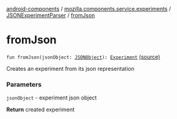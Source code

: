 [android-components](../../index.md) / [mozilla.components.service.experiments](../index.md) / [JSONExperimentParser](index.md) / [fromJson](./from-json.md)

# fromJson

`fun fromJson(jsonObject: `[`JSONObject`](https://developer.android.com/reference/org/json/JSONObject.html)`): `[`Experiment`](../-experiment/index.md) [(source)](https://github.com/mozilla-mobile/android-components/blob/master/components/service/experiments/src/main/java/mozilla/components/service/experiments/JSONExperimentParser.kt#L26)

Creates an experiment from its json representation

### Parameters

`jsonObject` - experiment json object

**Return**
created experiment

